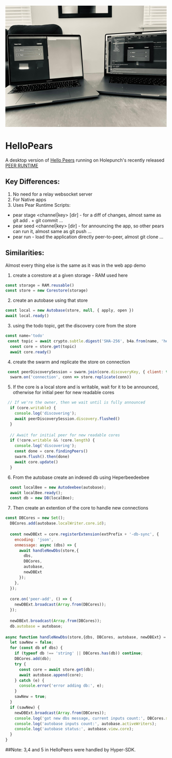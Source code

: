 ![alt text](public/preview.jpeg)
# HelloPears
A desktop version of [Hello Peers](https://github.com/jermsam/hello-peers) running on Holepunch's recently released [PEER RUNTIME](https://pears.com/)
## Key Differences:
1. No need for a relay websocket server
2. For Native apps
3. Uses Pear Runtime Scripts:
- pear stage <channel|key> [dir] - for a diff of changes, almost same as git add . + git commit ...
- pear seed <channel|key> [dir] -  for announcing the app, so other pears can run it, almost same as git push ...
- pear run <key> - load the application directly peer-to-peer, almost git clone ...
## Similarities:
Almost every thing else is the same as it was in the web app demo
1. create a corestore at a given storage - RAM used here
```js
const storage = RAM.reusable()
const store = new Corestore(storage)
```
2. create an autobase using that store
```js
const local = new Autobase(store, null, { apply, open })
await local.ready()
```
3. using the todo topic, get the discovery core from the store
```js
const name='todo'
 const topic = await crypto.subtle.digest('SHA-256', b4a.from(name, 'hex')).then(b4a.from);
  const core = store.get(topic)
  await core.ready()
```
4. create the swarm and replicate the store on connection
```js
 const peerDiscoverySession = swarm.join(core.discoveryKey, { client: true, server: true })
  swarm.on('connection', conn => store.replicate(conn))
```
5. If the core is a local store and is writable, wait for it to be announced, otherwise for initial peer for new readable cores
```js
 // If we're the owner, then we wait until is fully announced
  if (core.writable) {
    console.log('discovering');
    await peerDiscoverySession.discovery.flushed()
  }

  // Await for initial peer for new readable cores
  if (!core.writable && !core.length) {
    console.log('discovering');
    const done = core.findingPeers()
    swarm.flush().then(done)
    await core.update()
  }
```
6. From the autobase create an indexed db using Heperbeedeebee
```js
  const localBee = new Autodeebee(autobase);
  await localBee.ready();
  const db = new DB(localBee);
```
7. Then create an extention of the core to handle new connections
```js
const DBCores = new Set();
  DBCores.add(autobase.localWriter.core.id);

  const newDBExt = core.registerExtension(extPrefix + '-db-sync', {
    encoding: 'json',
    onmessage: async (dbs) => {
      await handleNewDbs(store,{
        dbs,
        DBCores,
        autobase,
        newDBExt
      });
    },
  });

  core.on('peer-add', () => {
    newDBExt.broadcast(Array.from(DBCores));
  });

  newDBExt.broadcast(Array.from(DBCores));
  db.autobase = autobase;

async function handleNewDbs(store,{dbs, DBCores, autobase, newDBExt} = {}) {
  let sawNew = false;
  for (const db of dbs) {
    if (typeof db !== 'string' || DBCores.has(db)) continue;
    DBCores.add(db);
    try {
      const core = await store.get(db);
      await autobase.append(core);
    } catch (e) {
      console.error('error adding db:', e);
    }
    sawNew = true;
  }
  if (sawNew) {
    newDBExt.broadcast(Array.from(DBCores));
    console.log('got new dbs message, current inputs count:', DBCores.size);
    console.log('autobase inputs count:', autobase.activeWriters);
    console.log('autobase status:', autobase.view.core);
  }
}
```
##Note:
3,4 and 5 in HelloPeers were handled by Hyper-SDK.



